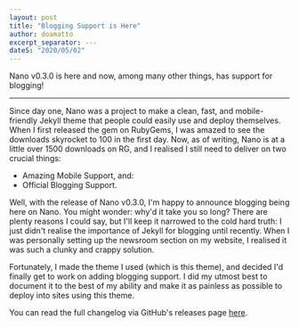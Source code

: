 ```yaml
---
layout: post
title: "Blogging Support is Here"
author: doamatto
excerpt_separator: ---
dateS: "2020/05/02"
---
```


Nano v0.3.0 is here and now, among many other things, has support for blogging!

---

Since day one, Nano was a project to make a clean, fast, and mobile-friendly Jekyll theme that people could easily use and deploy themselves. When I first released the gem on RubyGems, I was amazed to see the downloads skyrocket to 100 in the first day. Now, as of writing, Nano is at a little over 1500 downloads on RG, and I realised I still need to deliver on two crucial things:

- Amazing Mobile Support, and:
- Official Blogging Support.

Well, with the release of Nano v0.3.0, I'm happy to announce blogging being here on Nano. You might wonder: why'd it take you so long? There are plenty reasons I could say, but I'll keep it narrowed to the cold hard truth: I just didn't realise the importance of Jekyll for blogging until recently. When I was personally setting up the newsroom section on my website, I realised it was such a clunky and crappy solution.

Fortunately, I made the theme I used (which is this theme), and decided I'd finally get to work on adding blogging support. I did my utmost best to document it to the best of my ability and make it as painless as possible to deploy into sites using this theme.

You can read the full changelog via GitHub's releases page [here](https://github.com/doamatto/nano/releases/tag/v0.3.0).
